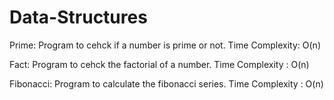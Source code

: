 # Data-Structures

Prime: Program to cehck if a number is prime or not.
Time Complexity: O(n)

Fact: Program to cehck the factorial of a number.
Time Complexity : O(n)

Fibonacci: Program to calculate the fibonacci series.
Time Complexity : O(n)
